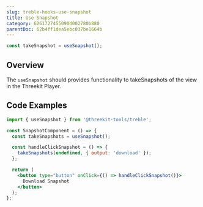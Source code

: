 ```yaml
---
slug: treble-hooks-use-snapshot
title: Use Snapshot
category: 6261727455090d002780b880
parentDoc: 62b4ff1dea5ebc037be1664b
---
```


```jsx
const takeSnapshot = useSnapshot();
```

## Overview

The `useSnapshot` should provides functionality to takeSnapshots of the view in the Threekit Player.

## Code Examples

```jsx
import { useSnapshot } from '@threekit-tools/treble';

const SnapshotComponent = () => {
  const takeSnapshots = useSnapshot();

  const handleClickSnapshot = () => {
    takeSnapshots(undefined, { output: 'download' });
  };

  return (
    <button type="button" onClick={() => handleClickSnapshot()}>
      Download Snapshot
    </button>
  );
};
```
